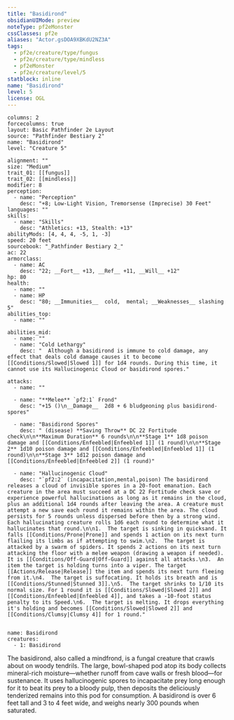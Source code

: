 ```yaml
---
title: "Basidirond"
obsidianUIMode: preview
noteType: pf2eMonster
cssClasses: pf2e
aliases: "Actor.gsDOA9XBKdU2NZ3A" 
tags:
  - pf2e/creature/type/fungus
  - pf2e/creature/type/mindless
  - pf2eMonster
  - pf2e/creature/level/5
statblock: inline
name: "Basidirond"
level: 5
license: OGL
---
```


```statblock
columns: 2
forcecolumns: true
layout: Basic Pathfinder 2e Layout
source: "Pathfinder Bestiary 2"
name: "Basidirond"
level: "Creature 5"

alignment: ""
size: "Medium"
trait_01: [[fungus]]
trait_02: [[mindless]]
modifier: 8
perception:
  - name: "Perception"
    desc: "+8; Low-Light Vision, Tremorsense (Imprecise) 30 Feet"
languages: ""
skills:
  - name: "Skills"
    desc: "Athletics: +13, Stealth: +13"
abilityMods: [4, 4, 4, -5, 1, -3]
speed: 20 feet
sourcebook: "_Pathfinder Bestiary 2_"
ac: 22
armorclass:
  - name: AC
    desc: "22; __Fort__ +13, __Ref__ +11, __Will__ +12"
hp: 80
health:
  - name: ""
  - name: HP
    desc: "80; __Immunities__  cold,  mental; __Weaknesses__ slashing 5"
abilities_top:
  - name: ""

abilities_mid:
  - name: ""
  - name: "Cold Lethargy"
    desc: "  Although a basidirond is immune to cold damage, any effect that deals cold damage causes it to become [[Conditions/Slowed|Slowed 1]] for 1d4 rounds. During this time, it cannot use its Hallucinogenic Cloud or basidirond spores."

attacks:
  - name: ""

  - name: "**Melee** `pf2:1` Frond"
    desc: "+15 ()\n__Damage__  2d8 + 6 bludgeoning plus basidirond-spores"

  - name: "Basidirond Spores"
    desc: " (disease) **Saving Throw** DC 22 Fortitude check\n\n**Maximum Duration** 6 rounds\n\n**Stage 1** 1d8 poison damage and [[Conditions/Enfeebled|Enfeebled 1]] (1 round)\n\n**Stage 2** 1d10 poison damage and [[Conditions/Enfeebled|Enfeebled 1]] (1 round)\n\n**Stage 3** 1d12 poison damage and [[Conditions/Enfeebled|Enfeebled 2]] (1 round)"

  - name: "Hallucinogenic Cloud"
    desc: "`pf2:2` (incapacitation,mental,poison) The basidirond releases a cloud of invisible spores in a 20-foot emanation. Each creature in the area must succeed at a DC 22 Fortitude check save or experience powerful hallucinations as long as it remains in the cloud, plus an additional 1d4 rounds after leaving the area. A creature must attempt a new save each round it remains within the area. The cloud persists for 5 rounds unless dispersed before then by a strong wind. Each hallucinating creature rolls 1d6 each round to determine what it hallucinates that round.\n\n1.  The target is sinking in quicksand. It falls [[Conditions/Prone|Prone]] and spends 1 action on its next turn flailing its limbs as if attempting to swim.\n2.  The target is attacked by a swarm of spiders. It spends 2 actions on its next turn attacking the floor with a melee weapon (drawing a weapon if needed). It is [[Conditions/Off-Guard|Off-Guard]] against all attacks.\n3.  An item the target is holding turns into a viper. The target [[Actions/Release|Release]] the item and spends its next turn fleeing from it.\n4.  The target is suffocating. It holds its breath and is [[Conditions/Stunned|Stunned 3]].\n5.  The target shrinks to 1/10 its normal size. For 1 round it is [[Conditions/Slowed|Slowed 2]] and [[Conditions/Enfeebled|Enfeebled 4]], and takes a -10-foot status penalty to its Speed.\n6.  The target is melting. It drops everything it's holding and becomes [[Conditions/Slowed|Slowed 2]] and [[Conditions/Clumsy|Clumsy 4]] for 1 round."
 
```

```encounter-table
name: Basidirond
creatures:
  - 1: Basidirond
```



The basidirond, also called a mindfrond, is a fungal creature that crawls about on woody tendrils. The large, bowl-shaped pod atop its body collects mineral-rich moisture—whether runoff from cave walls or fresh blood—for sustenance. It uses hallucinogenic spores to incapacitate prey long enough for it to beat its prey to a bloody pulp, then deposits the deliciously tenderized remains into this pod for consumption. A basidirond is over 6 feet tall and 3 to 4 feet wide, and weighs nearly 300 pounds when saturated.
